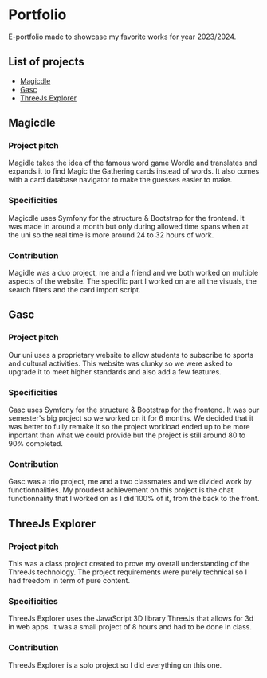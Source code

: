 # Portfolio
E-portfolio made to showcase my favorite works for year 2023/2024.

## List of projects
- [Magicdle](#magicdle)
- [Gasc](#gasc)
- [ThreeJs Explorer](#threejs-explorer)

## Magicdle
### Project pitch
Magidle takes the idea of the famous word game Wordle and translates and expands it to find Magic the Gathering cards instead of words. It also comes with a card database navigator to make the guesses easier to make.
### Specificities
Magicdle uses Symfony for the structure & Bootstrap for the frontend. It was made in around a month but only during allowed time spans when at the uni so the real time is more around 24 to 32 hours of work.
### Contribution
Magidle was a duo project, me and a friend and we both worked on multiple aspects of the website. The specific part I worked on are all the visuals, the search filters and the card import script.

## Gasc
### Project pitch
Our uni uses a proprietary website to allow students to subscribe to sports and cultural activities. This website was clunky so we were asked to upgrade it to meet higher standards and also add a few features.
### Specificities
Gasc uses Symfony for the structure & Bootstrap for the frontend. It was our semester's big project so we worked on it for 6 months. We decided that it was better to fully remake it so the project workload ended up to be more inportant than what we could provide but the project is still around 80 to 90% completed.
### Contribution
Gasc was a trio project, me and a two classmates and we divided work by functionnalities. My proudest achievement on this project is the chat functionnality that I worked on as I did 100% of it, from the back to the front.

## ThreeJs Explorer
### Project pitch
This was a class project created to prove my overall understanding of the ThreeJs technology. The project requirements were purely technical so I had freedom in term of pure content.
### Specificities
ThreeJs Explorer uses the JavaScript 3D library ThreeJs that allows for 3d in web apps. It was a small project of 8 hours and had to be done in class.
### Contribution
ThreeJs Explorer is a solo project so I did everything on this one.